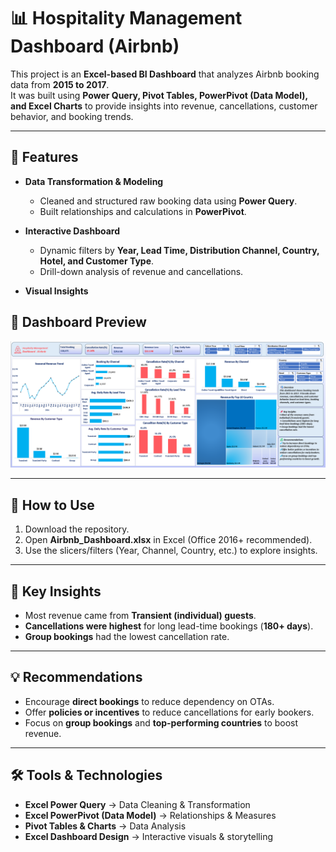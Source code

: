 # 📊 Hospitality Management Dashboard (Airbnb)

This project is an **Excel-based BI Dashboard** that analyzes Airbnb booking data from **2015 to 2017**.  
It was built using **Power Query, Pivot Tables, PowerPivot (Data Model), and Excel Charts** to provide insights into revenue, cancellations, customer behavior, and booking trends.

---

## 🚀 Features
- **Data Transformation & Modeling**
  - Cleaned and structured raw booking data using **Power Query**.
  - Built relationships and calculations in **PowerPivot**.

- **Interactive Dashboard**
  - Dynamic filters by **Year, Lead Time, Distribution Channel, Country, Hotel, and Customer Type**.
  - Drill-down analysis of revenue and cancellations.

- **Visual Insights**
## 📸 Dashboard Preview
![Dashboard Screenshot](dashboard_preview.png)

---

## 🔧 How to Use
1. Download the repository.  
2. Open **Airbnb_Dashboard.xlsx** in Excel (Office 2016+ recommended).  
3. Use the slicers/filters (Year, Channel, Country, etc.) to explore insights. 

---

## 📌 Key Insights
- Most revenue came from **Transient (individual) guests**.  
- **Cancellations were highest** for long lead-time bookings (**180+ days**).  
- **Group bookings** had the lowest cancellation rate.  

---

## 💡 Recommendations
- Encourage **direct bookings** to reduce dependency on OTAs.  
- Offer **policies or incentives** to reduce cancellations for early bookers.  
- Focus on **group bookings** and **top-performing countries** to boost revenue.  

---

## 🛠️ Tools & Technologies
- **Excel Power Query** → Data Cleaning & Transformation  
- **Excel PowerPivot (Data Model)** → Relationships & Measures  
- **Pivot Tables & Charts** → Data Analysis  
- **Excel Dashboard Design** → Interactive visuals & storytelling  



